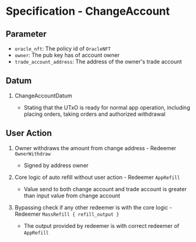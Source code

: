 # Specification - ChangeAccount

## Parameter

- `oracle_nft`: The policy id of `OracleNFT`
- `owner`: The pub key has of account owner
- `trade_account_address`: The address of the owner's trade account

## Datum

1. ChangeAccountDatum

   - Stating that the UTxO is ready for normal app operation, including placing orders, taking orders and authorized withdrawal

## User Action

1. Owner withdraws the amount from change address - Redeemer `OwnerWithdraw`

   - Signed by address owner

2. Core logic of auto refill without user action - Redeemer `AppRefill`

   - Value send to both change account and trade account is greater than input value from change account

3. Bypassing check if any other redeemer is with the core logic - Redeemer `MassRefill { refill_output }`

   - The output provided by redeemer is with correct redeemer of `AppRefill`
